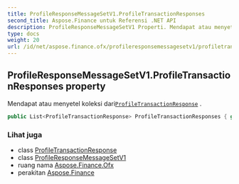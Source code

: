 ```yaml
---
title: ProfileResponseMessageSetV1.ProfileTransactionResponses
second_title: Aspose.Finance untuk Referensi .NET API
description: ProfileResponseMessageSetV1 Properti. Mendapat atau menyetel koleksi dariProfileTransactionResponse .
type: docs
weight: 20
url: /id/net/aspose.finance.ofx/profileresponsemessagesetv1/profiletransactionresponses/
---
```

## ProfileResponseMessageSetV1.ProfileTransactionResponses property

Mendapat atau menyetel koleksi dari[`ProfileTransactionResponse`](../../../aspose.finance.ofx.profile/profiletransactionresponse/) .

```csharp
public List<ProfileTransactionResponse> ProfileTransactionResponses { get; set; }
```

### Lihat juga

* class [ProfileTransactionResponse](../../../aspose.finance.ofx.profile/profiletransactionresponse/)
* class [ProfileResponseMessageSetV1](../)
* ruang nama [Aspose.Finance.Ofx](../../profileresponsemessagesetv1/)
* perakitan [Aspose.Finance](../../../)


